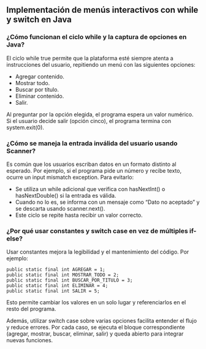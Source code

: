 <h2 align="left"> Implementación de menús interactivos con while y switch en Java </h2>

<h3 align="left"> ¿Cómo funcionan el ciclo while y la captura de opciones en Java? </h3>

<p align="left"> El ciclo while true permite que la plataforma esté siempre atenta a instrucciones del usuario, repitiendo un menú con las siguientes opciones:

* Agregar contenido.
* Mostrar todo.
* Buscar por título.
* Eliminar contenido.
* Salir.

Al preguntar por la opción elegida, el programa espera un valor numérico. Si el usuario decide salir (opción cinco), el programa termina con system.exit(0). </p>

<h3 align="left"> ¿Cómo se maneja la entrada inválida del usuario usando Scanner? </h3>

<p align="left"> Es común que los usuarios escriban datos en un formato distinto al esperado. Por ejemplo, si el programa pide un número y recibe texto, ocurre un input mismatch exception. Para evitarlo:

* Se utiliza un while adicional que verifica con hasNextInt() o hasNextDouble() si la entrada es válida.
* Cuando no lo es, se informa con un mensaje como “Dato no aceptado” y se descarta usando scanner.next().
* Este ciclo se repite hasta recibir un valor correcto. </p>

<h3>¿Por qué usar constantes y switch case en vez de múltiples if-else?
</h3>

<p> Usar constantes mejora la legibilidad y el mantenimiento del código. Por ejemplo:

    public static final int AGREGAR = 1;
    public static final int MOSTRAR_TODO = 2;
    public static final int BUSCAR_POR_TITULO = 3;
    public static final int ELIMINAR = 4;
    public static final int SALIR = 5;
    
Esto permite cambiar los valores en un solo lugar y referenciarlos en el resto del programa.

Además, utilizar switch case sobre varias opciones facilita entender el flujo y reduce errores. Por cada caso, se ejecuta el bloque correspondiente (agregar, mostrar, buscar, eliminar, salir) y queda abierto para integrar nuevas funciones.

</p>
